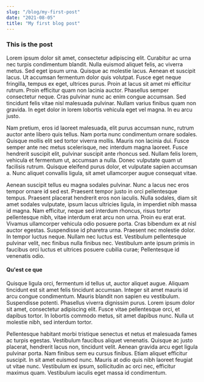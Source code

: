 ```yaml
---
slug: "/blog/my-first-post"
date: "2021-08-05"
title: "My first blog post"
---
```



### This is the post


Lorem ipsum dolor sit amet, consectetur adipiscing elit. Curabitur ac urna nec turpis condimentum blandit. Nulla euismod aliquet felis, ac viverra metus. Sed eget ipsum urna. Quisque ac molestie lacus. Aenean et suscipit lacus. Ut accumsan fermentum dolor quis volutpat. Fusce eget neque fringilla, tempus ex eget, ultrices purus. Proin at lacus sit amet mi efficitur rutrum. Proin efficitur quam non lacinia auctor. Phasellus semper consectetur neque. Cras pulvinar nunc ac enim congue accumsan. Sed tincidunt felis vitae nisl malesuada pulvinar. Nullam varius finibus quam non gravida. In eget dolor in lorem lobortis vehicula eget vel magna. In eu arcu justo.

Nam pretium, eros id laoreet malesuada, elit purus accumsan nunc, rutrum auctor ante libero quis tellus. Nam porta nunc condimentum ornare sodales. Quisque mollis elit sed tortor viverra mollis. Mauris non lacinia dui. Fusce semper ante nec metus scelerisque, nec interdum magna laoreet. Fusce hendrerit suscipit elit, pulvinar suscipit ante rhoncus sed. Nullam felis lorem, vehicula et fermentum ut, accumsan a nulla. Donec vulputate quam ut facilisis rutrum. Quisque eleifend purus dolor, et vulputate sapien accumsan a. Nunc aliquet convallis ligula, sit amet ullamcorper augue consequat vitae.

Aenean suscipit tellus eu magna sodales pulvinar. Nunc a lacus nec eros tempor ornare id sed est. Praesent tempor justo in orci pellentesque tempus. Praesent placerat hendrerit eros non iaculis. Nulla sodales, diam sit amet sodales vulputate, ipsum lacus ultricies ligula, in imperdiet nibh massa id magna. Nam efficitur, neque sed interdum rhoncus, risus tortor pellentesque nibh, vitae interdum erat arcu non urna. Proin eu erat erat. Vivamus ullamcorper vehicula odio posuere porta. Cras bibendum ex at nisl auctor egestas. Suspendisse id pharetra urna. Praesent nec molestie dolor. In tempor luctus neque. Nullam nec luctus est. Vestibulum pellentesque pulvinar velit, nec finibus nulla finibus nec. Vestibulum ante ipsum primis in faucibus orci luctus et ultrices posuere cubilia curae; Pellentesque id venenatis odio.

#### Qu'est ce que

Quisque ligula orci, fermentum id tellus ut, auctor aliquet augue. Aliquam tincidunt est sit amet felis tincidunt accumsan. Integer sit amet mauris id arcu congue condimentum. Mauris blandit non sapien eu vestibulum. Suspendisse potenti. Phasellus viverra dignissim purus. Lorem ipsum dolor sit amet, consectetur adipiscing elit. Fusce vitae pellentesque orci, et dapibus tortor. In lobortis commodo metus, sit amet dapibus nunc. Nulla ut molestie nibh, sed interdum tortor.

Pellentesque habitant morbi tristique senectus et netus et malesuada fames ac turpis egestas. Vestibulum faucibus aliquet venenatis. Quisque ac justo placerat, hendrerit lacus non, tincidunt velit. Aenean gravida arcu eget ligula pulvinar porta. Nam finibus sem eu cursus finibus. Etiam aliquet efficitur suscipit. In sit amet euismod nunc. Mauris at odio quis nibh laoreet feugiat ut vitae nunc. Vestibulum ex ipsum, sollicitudin ac orci nec, efficitur maximus quam. Vestibulum iaculis eget massa id condimentum.
